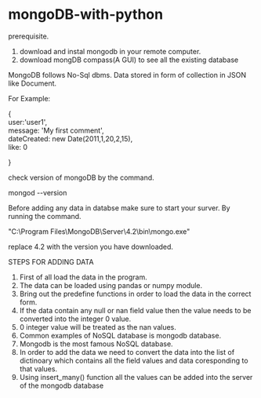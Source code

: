 # mongoDB-with-python

prerequisite.
1. download and instal mongodb in your remote computer.
2. download mongDB compass(A GUI) to see all the existing database

MongoDB follows No-Sql dbms.
Data stored in form of collection in JSON like Document.

For Example:

{         
	user:'user1',         
	message: 'My first comment',         
	dateCreated: new Date(2011,1,20,2,15),         
	like: 0 

}

check version of mongoDB by the command.

mongod --version

Before adding any data in databse make sure to start your surver.
By running the command.

"C:\Program Files\MongoDB\Server\4.2\bin\mongo.exe"

replace 4.2 with the version you have downloaded.

STEPS FOR ADDING DATA 

1. First of all load the data in the program. 
2. The data can be loaded using pandas or numpy module. 
3. Bring out the predefine functions in order to load the data in the correct form. 
4. If the data contain any null or nan field value then the value needs to be converted into the integer 0 value. 
5. 0 integer value will be treated as the nan values. 
6. Common examples of NoSQL database is mongodb database. 
7. Mongodb is the most famous NoSQL database. 
8. In order to add the data we need to convert the data into the list of dictinoary which contains all the field values and data coresponding to that values. 
9. Using insert_many() function all the values can be added into the server of the mongodb database
